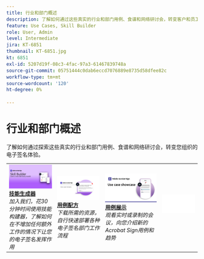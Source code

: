 ```yaml
---
title: 行业和部门概述
description: 了解如何通过这些真实的行业和部门用例、食谱和网络研讨会，转变客户和员工的电子签名体验
feature: Use Cases, Skill Builder
role: User, Admin
level: Intermediate
jira: KT-6851
thumbnail: KT-6851.jpg
kt: 6851
exl-id: 5207d19f-08c3-4fac-97a3-61467839748a
source-git-commit: 05751444c0dab6eccd7076889e8735d58dfee82c
workflow-type: tm+mt
source-wordcount: '120'
ht-degree: 0%

---
```


# 行业和部门概述

了解如何通过探索这些真实的行业和部门用例、食谱和网络研讨会，转变您组织的电子签名体验。

<table style="table-layout:fixed">
<tr>
  <td>
    <a href="innovation-series.md">
      <img alt="技能生成器" src="../assets/SB_1280.jpg" />
    </a>
    <div>
    <a href="innovation-series.md"><strong>技能生成器</strong></a>
    </div>
    <em>加入我们，花30分钟时间使用技能构建器，了解如何在不增加任何额外工作的情况下让您的电子签名发挥作用</em>
    <br>
  </td>
  <td>
    <a href="recipes.md">
      <img alt="用例配方" src="../assets/Expand_RecipeR.png" />
    </a>
    <div>
    <a href="recipes.md"><strong>用例配方</strong></a>
    </div>
    <em>下载所需的资源，自行快速部署各种电子签名部门工作流程</em>
    <br>
  </td>
  <td>
    <a href="use-case-showcase.md">
      <img alt="用例展示" src="../assets/UseCaseShowcaseR.png" />
    </a>
    <div>
    <a href="use-case-showcase.md"><strong>用例展示</strong></a>
    </div>
    <em>观看实时或录制的会议，向您介绍新的Acrobat Sign用例和趋势</em>
    <br>
  </td>
  <td>
    <img alt="间隔物" src="../assets/Whitespacer.png" />
    <div>
    <br>
  </td>
</tr>
</table>
